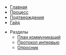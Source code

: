<!-- markdownlint-disable MD041 -->

- [Главная](README.md)
- [Процесс](process.md)
- [Подтверждения](approvals.md)
- [Гайд](contribution.md)

* Разделы
  - [План коммуникаций](content/comm_plan.md)
  - [Протокол интервью](content/interview_protocol.md)
  - [Опросник](content/questionnaire.md)
